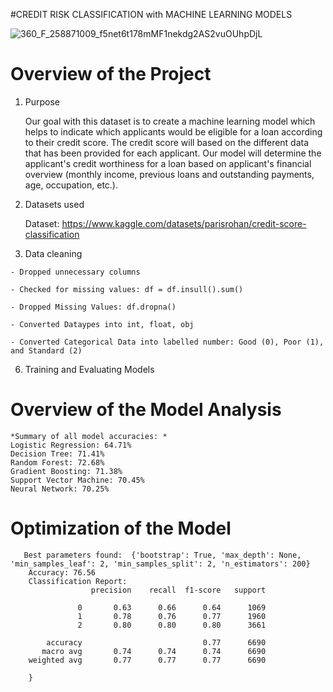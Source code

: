#CREDIT RISK CLASSIFICATION with MACHINE LEARNING MODELS

![360_F_258871009_f5net6t178mMF1nekdg2AS2vuOUhpDjL](https://github.com/spoudel977/project4/assets/105176210/a2e7f5cc-ee19-417c-8d97-a09e9b321da0)

# Overview of the Project 
   1. Purpose
      
      Our goal with this dataset is to create a machine learning model which helps to indicate which applicants would be eligible for a loan according to their credit score. The credit score will based on the different data that has been provided for each applicant. Our model will determine the applicant's credit worthiness for a loan based on applicant's financial overview (monthly income, previous loans and outstanding payments, age, occupation, etc.).
   
   3. Datasets used 
        
      Dataset: https://www.kaggle.com/datasets/parisrohan/credit-score-classification
   
   
   4. Data cleaning
     
    - Dropped unnecessary columns
      
    - Checked for missing values: df = df.insull().sum()
    
    - Dropped Missing Values: df.dropna()
    
    - Converted Dataypes into int, float, obj
    
    - Converted Categorical Data into labelled number: Good (0), Poor (1), and Standard (2)

    
    
   6. Training and Evaluating Models 
   
   

# Overview of the Model Analysis 
    *Summary of all model accuracies: *
    Logistic Regression: 64.71%
    Decision Tree: 71.41%
    Random Forest: 72.68%
    Gradient Boosting: 71.38%
    Support Vector Machine: 70.45%
    Neural Network: 70.25%
    
    
# Optimization of the Model 
       Best parameters found:  {'bootstrap': True, 'max_depth': None, 'min_samples_leaf': 2, 'min_samples_split': 2, 'n_estimators': 200}
        Accuracy: 76.56
        Classification Report:
                      precision    recall  f1-score   support

                   0       0.63      0.66      0.64      1069
                   1       0.78      0.76      0.77      1960
                   2       0.80      0.80      0.80      3661

            accuracy                           0.77      6690
           macro avg       0.74      0.74      0.74      6690
        weighted avg       0.77      0.77      0.77      6690

        }
        
